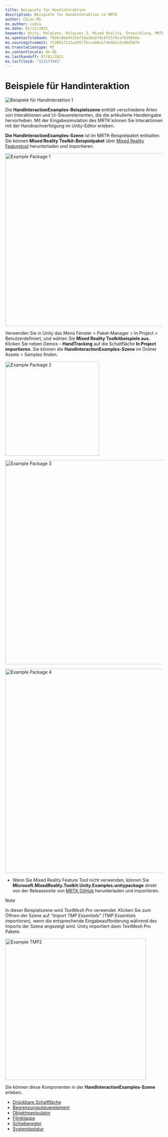 ```yaml
---
title: Beispiele für Handinteraktion
description: Beispiele für Handinteraktion in MRTK
author: CDiaz-MS
ms.author: cadia
ms.date: 01/12/2021
keywords: Unity, HoloLens, HoloLens 2, Mixed Reality, Entwicklung, MRTK, Handinteraktionen, Begrenzungssteuerelement, Drucktasten,
ms.openlocfilehash: 7926c8bdd525af24a26e2f4c87257dca7628956a
ms.sourcegitcommit: f338b1f121a10577bcce08a174e462cdc86d5874
ms.translationtype: MT
ms.contentlocale: de-DE
ms.lasthandoff: 07/01/2021
ms.locfileid: "113177441"
---
```

# <a name="hand-interaction-examples"></a>Beispiele für Handinteraktion

![Beispiele für Handinteraktion 1](../images/hand-interaction-examples/MRTK_HandInteractionExamples.png)

Die **HandInteractionExamples-Beispielszene** enthält verschiedene Arten von Interaktionen und Ui-Steuerelementen, die die artikulierte Handeingabe hervorheben. Mit der Eingabesimulation des MRTK können Sie Interaktionen mit der Handnachverfolgung im Unity-Editor erleben. 

**Die HandInteractionExamples-Szene** ist im MRTK-Beispielpaket enthalten. Sie können **Mixed Reality Toolkit-Beispielpaket** über [Mixed Reality Featuretool](/windows/mixed-reality/develop/unity/welcome-to-mr-feature-tool) herunterladen und importieren.

<img src="../images/hand-interaction-examples/MRTK_Examples_Package_MRFT.png" width="550" alt="Example Package 1"><br/>

Verwenden Sie in Unity das Menü Fenster > Paket-Manager > In Project > Benutzerdefiniert, und wählen Sie **Mixed Reality Toolkitbeispiele aus.** Klicken Sie neben Demos – **HandTracking** auf die Schaltfläche **In Project importieren.** Sie können die **HandInteractionExamples-Szene** im Ordner Assets > Samples finden.

<img src="../images/hand-interaction-examples/MRTK_Examples_Package_2.png" width="300" alt="Example Package 2"><br/>

<img src="../images/hand-interaction-examples/MRTK_Examples_Package_3.png" width="650" alt="Example Package 3"><br/>

<img src="../images/hand-interaction-examples/MRTK_Examples_Package_4.png" width="650" alt="Example Package 4"><br/>

* Wenn Sie Mixed Reality Feature Tool nicht verwenden, können Sie **Microsoft.MixedReality.Toolkit.Unity.Examples.unitypackage** direkt von der Releaseseite von [MRTK GitHub](https://github.com/microsoft/MixedRealityToolkit-Unity/releases) herunterladen und importieren.

> [!NOTE]
> In dieser Beispielszene wird *TextMesh Pro* verwendet. Klicken Sie zum Öffnen der Szene auf *"Import TMP Essentials" (TMP Essentials importieren),* wenn die entsprechende Eingabeaufforderung während des Imports der Szene angezeigt wird. Unity importiert dann TextMesh Pro Pakete.

<img src="../images/hand-interaction-examples/MRTK_Examples_TMP2.png" width="450" alt="Example TMP2">



Sie können diese Komponenten in der **HandInteractionExamples-Szene** erleben.

- [Drückbare Schaltfläche](../ux-building-blocks/button.md)
- [Begrenzungssteuerelement](../ux-building-blocks/bounds-control.md)
- [Objektmanipulator](../ux-building-blocks/object-manipulator.md)
- [Filmklappe](../ux-building-blocks/slate.md)
- [Schieberegler](../ux-building-blocks/sliders.md)
- [Systemtastatur](../ux-building-blocks/system-keyboard.md)
